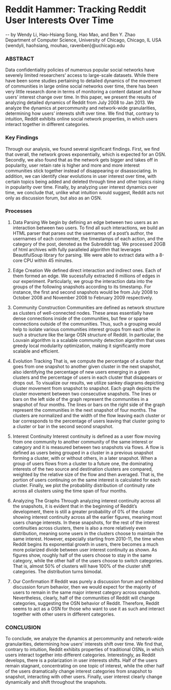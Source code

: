 # Reddit Hammer: Tracking Reddit User Interests Over Time
-- by Wendy Li, Hao-Hsiang Song, Hao Mao, and Ben Y. Zhao\
Department of Computer Science, University of Chicago, Chicago, IL USA\
{wendyli, haohsiang, mouhao, ravenben}@uchicago.edu

### ABSTRACT
Data confidentiality policies of numerous popular social networks have severely limited researchers’ access to large-scale datasets. While there have been some studies pertaining to detailed dynamics of the movement of communities in large online social networks over time, there has been very little research done in terms of monitoring a content dataset and how users’ interest change over time. In this paper, we present the results of analyzing detailed dynamics of Reddit from July 2008 to Jan 2013. We analyze the dynamics at percommunity and network-wide granularities, determining how users’ interests shift over time. We find that, contrary to intuition, Reddit exhibits online social network properties, in which users interact together in different categories.

### Key Findings
Through our analysis, we found several significant findings. First, we find that overall, the network grows exponentially, which is expected for an OSN. Secondly, we also found that as the network gets bigger and takes off in popularity, user retain rate is higher and more and more interest communities stick together instead of disappearing or disassociating. In addition, we can identify clear evolutions in user interest over time, with certain topics being added and deleted through time and other topics rising in popularity over time. Finally, by analyzing user interest dynamics over time, we conclude that, unlike what intuition would suggest, Reddit acts not only as discussion forum, but also as an OSN.

### Processes

1. Data Parsing
We begin by defining an edge between two users as an interaction between two users. To find all such interactions, we build an HTML parser that parses out the usernames of a post’s author, the usernames of each commenter, the timestamps of each action, and the category of the post, denoted as the Subreddit tag. We processed 20GB of html archives with fully paralleled algorithm that leverages BeautifulSoup library for parsing. We were able to extract data with a 8-core CPU within 45 minutes.

2. Edge Creation
We defined direct interaction and indirect ones. Each of them formed an edge. We sucessfully extracted 6 millions of edges in our experiment. Particularly, we group the interaction data into the groups of the following snapshots according to its timestamp. For instance, the first and second snapshots would be from July 2008 to October 2008 and November 2008 to February 2009 respectively.

3. Community Construction
Communities are defined as network structure as clusters of well-connected nodes. These areas essentially have dense connections inside of the communities, but few or sparse connections outside of the communities. Thus, such a grouping would help to isolate various communities interest groups from each other in such a structure like the large OSN structure of Reddit. In particular, the Louvain algorithm is a scalable community detection algorithm that uses greedy local modularity optimization, making it significantly more scalable and efficient. 

4. Evolution Tracking
That is, we compute the percentage of a cluster that goes from one snapshot to another given cluster in the next snapshot, also identifying the percentage of new users emerging in a given clusters and the percentage of users in each cluster that disappears or drops out. To visualize our results, we utilize sankey diagrams depicting cluster movement from snapshot to snapshot. Each graph depicts the cluster movement between two consecutive snapshots. The lines or bars on the left side of the graph represent the communities in a snapshot of four months. The lines or bars on the right side of the graph represent the communities in the next snapshot of four months. The clusters are normalized and the width of the flow leaving each cluster or bar corresponds to the percentage of users leaving that cluster going to a cluster or bar in the second second snapshot. 

5. Interest Continuity
Interest continuity is defined as a user flow moving from one community to another community of the same interest or category and it is measured between two snapshots via flows. A flow is defined as users being grouped in a cluster in a previous snapshot forming a cluster, with or without others, in a later snapshot. When a group of users flows from a cluster to a future one, the dominating interests of the two source and destination clusters are compared, weighted by the relative size of the flow and then averaged. That is, the portion of users continuing on the same interest is calculated for each cluster. Finally, we plot the probability distribution of continuity rate across all clusters using the time span of four months.

6. Analyzing The Graphs
Through analyzing interest continuity across all the snapshots, it is evident that in the beginning of Reddit’s development, there is still a greater probability of 0% of the cluster showing interest continuity across all the earlier figures, meaning most users change interests. In these snapshots, for the rest of the interest continuities across clusters, there is also a more relatively even distribution, meaning some users in the clusters choose to maintain the same interest. However, especially starting from 2010-11, the time when Reddit begins its exponential growth in users, there becomes a much more polarized divide between user interest continuity as shown. As figures show, roughly half of the users choose to stay in the same category, while the other half of the users choose to switch categories. That is, almost 50% of clusters will have 100% of the cluster shift categories. The distribution turns bimodal.

7. Our Confirmation
If Reddit was purely a discussion forum and exhibited discussion forum behavior, then we would expect for the majority of users to remain in the same major interest category across snapshots. Nevertheless, clearly, half of the communities of Reddit will change categories, suggesting the OSN behavior of Reddit. Therefore, Reddit seems to act as a OSN for those who want to use it as such and interact together with other users in different categories.

### CONCLUSION
To conclude, we analyze the dynamics at percommunity and network-wide granularities, determining how users’ interests shift over time. We find that, contrary to intuition, Reddit exhibits properties of traditional OSNs, in which users interact together into different categories. Interestingly, as Reddit develops, there is a polarization in user interests shifts. Half of the users remain stagnant, concentrating on one topic of interest, while the other half of the users dramatically change interest categories from snapshot to snapshot, interacting with other users. Finally, user interest clearly change dynamically and shift throughout the snapshots.
